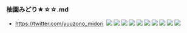 ### 柚園みどり★☆☆.md
- https://twitter.com/yuuzono_midori
![]()
![](https://pbs.twimg.com/media/EFY8AtNUcAItxdd?format=jpg&name=4096x4096)
![](https://pbs.twimg.com/media/EFY8AuiVUAAgP6a?format=jpg&name=4096x4096)
![](https://pbs.twimg.com/media/EEBW09XUwAcIsT0?format=jpg&name=4096x4096)
![](https://pbs.twimg.com/media/EEBW0_AU8AAMQg5?format=jpg&name=4096x4096)
![](https://pbs.twimg.com/media/ECkqL94VAAAdWCq?format=jpg&name=4096x4096)
![](https://pbs.twimg.com/media/D_wao5PU8AQWchh?format=jpg&name=4096x4096)
![](https://pbs.twimg.com/media/D_wao5PU8AEw-k2?format=jpg&name=4096x4096)
![](https://pbs.twimg.com/media/D-86lXIUIAYWKWS?format=jpg&name=4096x4096)
![](https://pbs.twimg.com/media/D88N5OoUEAEitxz?format=jpg&name=4096x4096)
![](https://pbs.twimg.com/media/D8suDCvVsAAGnR2?format=jpg&name=4096x4096)
